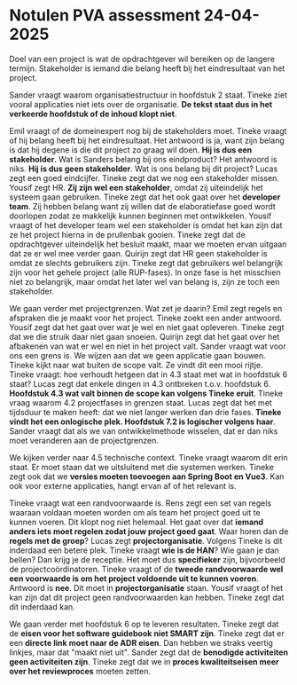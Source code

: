 # Notulen PVA assessment 24-04-2025

Doel van een project is wat de opdrachtgever wil bereiken op de
langere termijn.
Stakeholder is iemand die belang heeft bij het eindresultaat van het project.

Sander vraagt waarom organisatiestructuur in hoofdstuk 2 staat. Tineke ziet vooral applicaties niet iets over de organisatie. **De tekst staat dus in het verkeerde hoofdstuk of de inhoud klopt niet**.

Emil vraagt of de domeinexpert nog bij de stakeholders moet. Tineke vraagt of hij belang heeft bij het eindresultaat. Het antwoord is ja, want zijn belang is dat hij degene is die dit project zo graag wil doen. **Hij is dus een stakeholder**.
Wat is Sanders belang bij ons eindproduct? Het antwoord is niks. **Hij is dus geen stakeholder**.
Wat is ons belang bij dit project? Lucas zegt een goed eindcijfer.
Tineke zegt dat we nog een stakeholder missen. Yousif zegt HR. **Zij zijn wel een stakeholder**, omdat zij uiteindelijk het systeem gaan gebruiken. Tineke zegt dat het ook gaat over het **developer team**. Zij hebben belang want zij willen dat de elaboratiefase goed wordt doorlopen zodat ze makkelijk kunnen beginnen met ontwikkelen.
Yousif vraagt of het developer team wel een stakeholder is omdat het kan zijn dat ze het project hierna in de prullenbak gooien. Tineke zegt dat de opdrachtgever uiteindelijk het besluit maakt, maar we moeten ervan uitgaan dat ze er wel mee verder gaan.
Quirijn zegt dat HR geen stakeholder is omdat ze slechts gebruikers zijn. Tineke zegt dat gebruikers wel belangrijk zijn voor het gehele project (alle RUP-fases). In onze fase is het misschien niet zo belangrijk, maar omdat het later wel van belang is, zijn ze toch een stakeholder.

We gaan verder met projectgrenzen. Wat zet je daarin? Emil zegt regels en afspraken die je maakt voor het project. Tineke zoekt een ander antwoord. Yousif zegt dat het gaat over wat je wel en niet gaat opleveren. Tineke zegt dat we die struik daar niet gaan snoeien. Quirijn zegt dat het gaat over het afbakenen van wat er wel en niet in het project valt.
Sander vraagt wat voor ons een grens is. We wijzen aan dat we geen applicatie gaan bouwen.
Tineke kijkt naar wat buiten de scope valt. Ze vindt dit een mooi rijtje.
Tineke vraagt: hoe verhoudt hetgeen dat in 4.3 staat met wat in hoofdstuk 6 staat? Lucas zegt dat enkele dingen in 4.3 ontbreken t.o.v. hoofdstuk 6.
**Hoofdstuk 4.3 wat valt binnen de scope kan volgens Tineke eruit**.
Tineke vraag waarom 4.2 projectfases in grenzen staat. Lucas zegt dat het met tijdsduur te maken heeft: dat we niet langer werken dan drie fases. **Tineke vindt het een onlogische plek. Hoofdstuk 7.2 is logischer volgens haar**. Sander vraagt dat als we van ontwikkelmethode wisselen, dat er dan niks moet veranderen aan de projectgrenzen.

We kijken verder naar 4.5 technische context. Tineke vraagt waarom dit erin staat. Er moet staan dat we uitsluitend met die systemen werken. Tineke zegt ook dat we **versies moeten toevoegen aan Spring Boot en Vue3**. Kan ook voor externe applicaties, hangt ervan af of het relevant is.

Tineke vraagt wat een randvoorwaarde is. Rens zegt een set van regels waaraan voldaan moeten worden om als team het project goed uit te kunnen voeren. Dit klopt nog niet helemaal. Het gaat over dat **iemand anders iets moet regelen zodat jouw project goed gaat**. Waar horen dan de **regels met de groep**? Lucas zegt **projectorganisatie**. Volgens Tineke is dit inderdaad een betere plek.
Tineke vraagt **wie is de HAN**? Wie gaan je dan bellen? Dan krijg je de receptie. Het moet dus **specifieker** zijn, bijvoorbeeld de projectcoördinatoren.
Tineke vraagt of de **tweede randvoorwaarde wel een voorwaarde is om het project voldoende uit te kunnen voeren**. Antwoord is **nee**. Dit moet in **projectorganisatie** staan. Yousif vraagt of het kan zijn dat dit project geen randvoorwaarden kan hebben. Tineke zegt dat dit inderdaad kan.

We gaan verder met hoofdstuk 6 op te leveren resultaten. Tineke zegt dat de **eisen voor het software guidebook niet SMART zijn**. Tineke zegt dat er een **directe link moet naar de ADR eisen**. Dan hebben we straks veertig linkjes, maar dat "maakt niet uit".
Sander zegt dat de **benodigde activiteiten geen activiteiten zijn**.
Tineke zegt dat we in **proces kwaliteitseisen meer over het reviewproces** moeten zetten.
